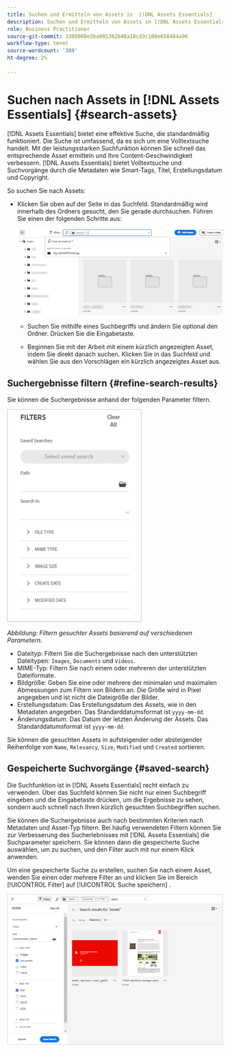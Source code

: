 ```yaml
---
title: Suchen und Ermitteln von Assets in  [!DNL Assets Essentials]
description: Suchen und Ermitteln von Assets in [!DNL Assets Essentials].
role: Business Practitioner
source-git-commit: 3389908e3ba085362b48a18cd3c106e658484a96
workflow-type: tm+mt
source-wordcount: '389'
ht-degree: 2%

---
```



# Suchen nach Assets in [!DNL Assets Essentials] {#search-assets}

[!DNL Assets Essentials] bietet eine effektive Suche, die standardmäßig funktioniert. Die Suche ist umfassend, da es sich um eine Volltextsuche handelt. Mit der leistungsstarken Suchfunktion können Sie schnell das entsprechende Asset ermitteln und Ihre Content-Geschwindigkeit verbessern. [!DNL Assets Essentials] bietet Volltextsuche und Suchvorgänge durch die Metadaten wie Smart-Tags, Titel, Erstellungsdatum und Copyright.

So suchen Sie nach Assets:

* Klicken Sie oben auf der Seite in das Suchfeld. Standardmäßig wird innerhalb des Ordners gesucht, den Sie gerade durchsuchen. Führen Sie einen der folgenden Schritte aus:

   ![Suchfeld](assets/search-box.png)

   * Suchen Sie mithilfe eines Suchbegriffs und ändern Sie optional den Ordner. Drücken Sie die Eingabetaste.

   * Beginnen Sie mit der Arbeit mit einem kürzlich angezeigten Asset, indem Sie direkt danach suchen. Klicken Sie in das Suchfeld und wählen Sie aus den Vorschlägen ein kürzlich angezeigtes Asset aus.

## Suchergebnisse filtern {#refine-search-results}

Sie können die Suchergebnisse anhand der folgenden Parameter filtern.

![Suchfilter](assets/filters1.png)

*Abbildung: Filtern gesuchter Assets basierend auf verschiedenen Parametern.*

* Dateityp: Filtern Sie die Suchergebnisse nach den unterstützten Dateitypen: `Images`, `Documents` und `Videos`.
* MIME-Typ: Filtern Sie nach einem oder mehreren der unterstützten Dateiformate. <!-- TBD:  [supported file formats](/help/supported-file-formats.md). -->
* Bildgröße: Geben Sie eine oder mehrere der minimalen und maximalen Abmessungen zum Filtern von Bildern an. Die Größe wird in Pixel angegeben und ist nicht die Dateigröße der Bilder.
* Erstellungsdatum: Das Erstellungsdatum des Assets, wie in den Metadaten angegeben. Das Standarddatumsformat ist `yyyy-mm-dd`.
* Änderungsdatum: Das Datum der letzten Änderung der Assets. Das Standarddatumsformat ist `yyyy-mm-dd`.

Sie können die gesuchten Assets in aufsteigender oder absteigender Reihenfolge von `Name`, `Relevancy`, `Size`, `Modified` und `Created` sortieren.

## Gespeicherte Suchvorgänge {#saved-search}

Die Suchfunktion ist in [!DNL Assets Essentials] recht einfach zu verwenden. Über das Suchfeld können Sie nicht nur einen Suchbegriff eingeben und die Eingabetaste drücken, um die Ergebnisse zu sehen, sondern auch schnell nach Ihren kürzlich gesuchten Suchbegriffen suchen.

Sie können die Suchergebnisse auch nach bestimmten Kriterien nach Metadaten und Asset-Typ filtern. Bei häufig verwendeten Filtern können Sie zur Verbesserung des Sucherlebnisses mit [!DNL Assets Essentials] die Suchparameter speichern. Sie können dann die gespeicherte Suche auswählen, um zu suchen, und den Filter auch mit nur einem Klick anwenden.

Um eine gespeicherte Suche zu erstellen, suchen Sie nach einem Asset, wenden Sie einen oder mehrere Filter an und klicken Sie im Bereich [!UICONTROL Filter] auf [!UICONTROL Suche speichern] .

![Gespeicherte Suche im Bereich &quot;Filter&quot;](assets/saved-search.png)

<!-- TBD: Search behavior. Full-text search. Ranking and rank boosts. Hidden assets.
Report poor UX that users can only save a filtered search and not a simple search.
.
Are other supported files fully indexed and support full-text search? Eg. audio/videos files can at best have metadata indexed.
Anything about ranking of assets displayed in search results?

What about temporarily hiding an asset (suspending search on it) from the search results? If an asset is undergoing review collaboration, should it be used by others? Should it be hidden in search?

When userA is searching and userB add an asset that matches search results, will the asset display in search as soon as userA refreshes the page? Assuming indexing is near real-time. May not be so for bulk uploads.
-->
